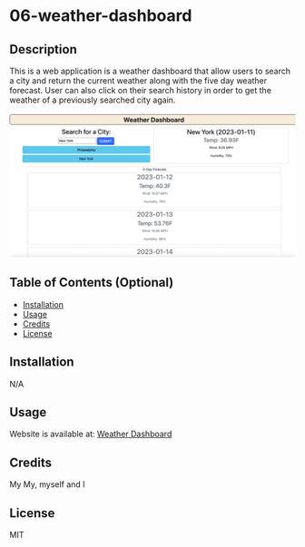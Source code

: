 # 06-weather-dashboard

## Description

This is a web application is a weather dashboard that allow users to search a city and return the current weather along with the five day weather forecast. User can also click on their search history in order to get the weather of a previously searched city again. 

![webpage screenshot](https://github.com/mtanng9/06-weather-dashboard/blob/main/README-Screenshot.png?raw=true)

## Table of Contents (Optional)

- [Installation](#installation)
- [Usage](#usage)
- [Credits](#credits)
- [License](#license)

## Installation

N/A 

## Usage

Website is available at: [Weather Dashboard](https://mtanng9.github.io/06-weather-dashboard/)

## Credits

My My, myself and I 

## License

MIT
